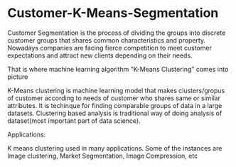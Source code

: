 # Customer-K-Means-Segmentation

Customer Segmentation is the process of dividing the groups into discrete customer groups that shares common characteristics and property. Nowadays companies are facing fierce competition to meet customer expectations and attract new clients depending on their needs.

That is where machine learning algorithm "K-Means Clustering" comes into picture

K-Means clustering is machine learning model that makes clusters/gropus of customer according to needs of customer who shares same or similar attributes. It is techinque for finding comparable groups of data in a large datasets. Clustering based analysis is traditional way of doing analysis of dataset(most important part of data science).

Applications: 

K means clustering used in many applications. Some of the instances are Image clustering, Market Segmentation, Image Compression, etc
